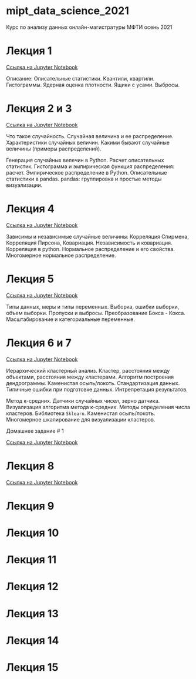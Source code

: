 # mipt_data_science_2021
Курс по анализу данных онлайн-магистратуры МФТИ осень 2021


# Лекция 1

[Ссылка на Jupyter Notebook](lessons/1_lesson.ipynb)


Описание: Описательные статистики. Квантили, квартили. Гистограммы. Ядерная оценка плотности.  Ящики с усами. Выбросы.

<!-- #region -->
# Лекция 2 и 3


[Ссылка на Jupyter Notebook](lessons/2-3_lessons.ipynb)
<!-- #endregion -->

Что такое случайность. Случайная величина и ее распределение. Характеристики случайных величин. Какими бывают случайные величины (примеры распределений).

Генерация случайных велечин в Python. Расчет описательных статистик. Гистограмма и эмпирическая функция распределения: расчет. Эмпирическое распределение в Python. Описательные статистики в pandas. pandas: группировка и простые методы визуализации.

# Лекция 4

[Ссылка на Jupyter Notebook](lessons/4_lesson.ipynb)

Зависимы и независимые случайные величины: Корреляция Спирмена, Корреляция Пирсона, Ковариация.
Независимость и ковариация. Корреляция в python. Нормальное распределение и его свойства. Многомерное нормальное распределение.

# Лекция 5

[Ссылка на Jupyter Notebook](lessons/5_lesson.ipynb)

Типы данных, меры и типы переменных. Выборка, ошибки выборки, объем выборки.
Пропуски и выбросы. Преобразование Бокса - Кокса. Масштабирование и категориальные переменные.

# Лекция 6 и 7

[Ссылка на Jupyter Notebook](lessons/6_7_lesson.ipynb)

Иерархический кластерный анализ. Кластер, расстояния между объектами, расстояния между кластерами. Алгоритм построения дендрограммы. Каменистая 
осыпь/локоть. Стандартизация данных. Типичные ошибки при подготовке данных. Интрепретация результатов.

Метод к-средних. Датчики случайных чисел, зерно датчика. Визуализация алгоритма метода к-средних. Методы определения числа кластеров. Библиотека `Sklearn`. 
Каменистая осыпь/локоть. Многомерное шкалирование для визуализации кластеров.

Домашнее задание # 1

[Ссылка на Jupyter Notebook](home_works/HW_1.ipynb)

# Лекция 8

[Ссылка на Jupyter Notebook](home_works/8_lesson_data_parsing_intro.ipynb)

# Лекция 9

# Лекция 10

# Лекция 11

# Лекция 12

# Лекция 13

# Лекция 14

# Лекция 15
